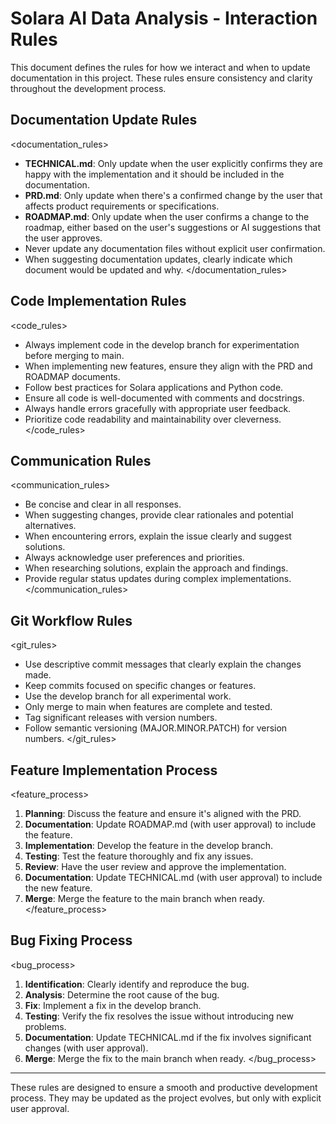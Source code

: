 # Solara AI Data Analysis - Interaction Rules

This document defines the rules for how we interact and when to update documentation in this project. These rules ensure consistency and clarity throughout the development process.

## Documentation Update Rules

<documentation_rules>
- **TECHNICAL.md**: Only update when the user explicitly confirms they are happy with the implementation and it should be included in the documentation.
- **PRD.md**: Only update when there's a confirmed change by the user that affects product requirements or specifications.
- **ROADMAP.md**: Only update when the user confirms a change to the roadmap, either based on the user's suggestions or AI suggestions that the user approves.
- Never update any documentation files without explicit user confirmation.
- When suggesting documentation updates, clearly indicate which document would be updated and why.
</documentation_rules>

## Code Implementation Rules

<code_rules>
- Always implement code in the develop branch for experimentation before merging to main.
- When implementing new features, ensure they align with the PRD and ROADMAP documents.
- Follow best practices for Solara applications and Python code.
- Ensure all code is well-documented with comments and docstrings.
- Always handle errors gracefully with appropriate user feedback.
- Prioritize code readability and maintainability over cleverness.
</code_rules>

## Communication Rules

<communication_rules>
- Be concise and clear in all responses.
- When suggesting changes, provide clear rationales and potential alternatives.
- When encountering errors, explain the issue clearly and suggest solutions.
- Always acknowledge user preferences and priorities.
- When researching solutions, explain the approach and findings.
- Provide regular status updates during complex implementations.
</communication_rules>

## Git Workflow Rules

<git_rules>
- Use descriptive commit messages that clearly explain the changes made.
- Keep commits focused on specific changes or features.
- Use the develop branch for all experimental work.
- Only merge to main when features are complete and tested.
- Tag significant releases with version numbers.
- Follow semantic versioning (MAJOR.MINOR.PATCH) for version numbers.
</git_rules>

## Feature Implementation Process

<feature_process>
1. **Planning**: Discuss the feature and ensure it's aligned with the PRD.
2. **Documentation**: Update ROADMAP.md (with user approval) to include the feature.
3. **Implementation**: Develop the feature in the develop branch.
4. **Testing**: Test the feature thoroughly and fix any issues.
5. **Review**: Have the user review and approve the implementation.
6. **Documentation**: Update TECHNICAL.md (with user approval) to include the new feature.
7. **Merge**: Merge the feature to the main branch when ready.
</feature_process>

## Bug Fixing Process

<bug_process>
1. **Identification**: Clearly identify and reproduce the bug.
2. **Analysis**: Determine the root cause of the bug.
3. **Fix**: Implement a fix in the develop branch.
4. **Testing**: Verify the fix resolves the issue without introducing new problems.
5. **Documentation**: Update TECHNICAL.md if the fix involves significant changes (with user approval).
6. **Merge**: Merge the fix to the main branch when ready.
</bug_process>

---

These rules are designed to ensure a smooth and productive development process. They may be updated as the project evolves, but only with explicit user approval.
